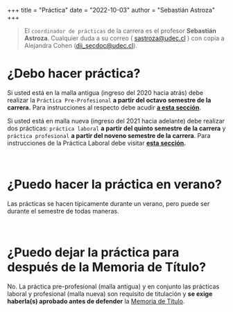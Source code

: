 +++
title = "Práctica"
date = "2022-10-03"
author = "Sebastián Astroza"
+++

> El `coordinador de prácticas` de la carrera es el profesor **Sebastián Astroza**. Cualquier duda a su correo ( sastroza@udec.cl ) con copia a Alejandra Cohen (dii_secdoc@udec.cl).

# ¿Debo hacer práctica?

Si usted está en la malla antigua (ingreso del 2020 hacia atrás) debe realizar la `Práctica Pre-Profesional` **a partir del octavo semestre de la carrera.** Para instrucciones al respecto debe acudir **[a esta sección](/pre-profesional)**.

Si usted está en malla nueva (ingreso del 2021 hacia adelante) debe realizar dos prácticas: `práctica laboral` **a partir del quinto semestre de la carrera** y `práctica profesional` **a partir del noveno semestre de la carrera**. Para instrucciones de la Práctica Laboral debe visitar **[esta sección](/laboral).**

&nbsp;    

# ¿Puedo hacer la práctica en verano?

Las prácticas se hacen típicamente durante un verano, pero puede ser durante el semestre de todas maneras. 

&nbsp;    

# ¿Puedo dejar la práctica para después de la Memoria de Título?

No. La práctica pre-profesional (malla antigua) y en conjunto las prácticas laboral y profesional (malla nueva) son requisito de titulación y **se exige haberla(s) aprobado antes de defender** la [Memoria de Título](/memoria).

